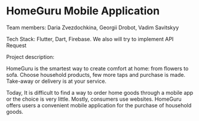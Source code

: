 # HomeGuru Mobile Application

Team members: Daria Zvezdochkina, Georgii Drobot, Vadim Savitskyy

Tech Stack: Flutter, Dart, Firebase. We also will try to implement API Request


Project description:

HomeGuru is the smartest way to create comfort at home: from flowers to sofa. Choose household products, few more taps and purchase is made. Take-away or delivery is at your service. 

Today, It is difficult to find a way to order home goods through a mobile app or the choice is very little. Mostly, consumers use websites. HomeGuru offers users a convenient mobile application for the purchase of household goods. 
